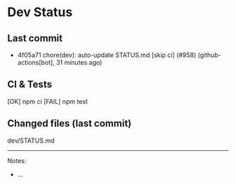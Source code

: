 # Dev Status

## Last commit
- 4f05a71 chore(dev): auto-update STATUS.md [skip ci] (#958) (github-actions[bot], 31 minutes ago)
## CI & Tests
[OK] npm ci
[FAIL] npm test

## Changed files (last commit)
dev/STATUS.md

---
Notes:
- ...
